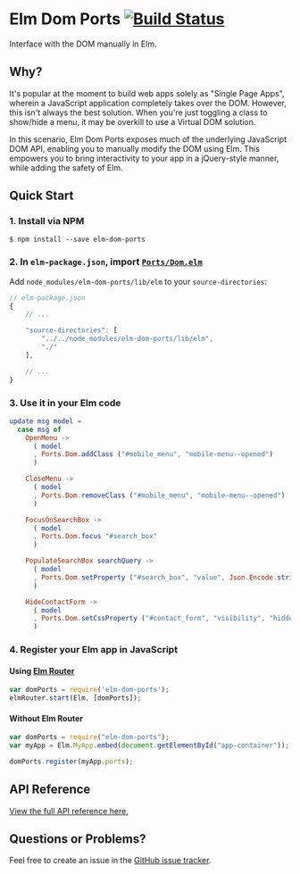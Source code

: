 # Elm Dom Ports [![Build Status](https://travis-ci.org/knledg/elm-dom-ports.svg?branch=master)](https://travis-ci.org/knledg/elm-dom-ports)

Interface with the DOM manually in Elm.

## Why?

It's popular at the moment to build web apps solely as "Single Page Apps", wherein a JavaScript application completely takes over the DOM. However, this isn't always the best solution. When you're just toggling a class to show/hide a menu, it may be overkill to use a Virtual DOM solution.

In this scenario, Elm Dom Ports exposes much of the underlying JavaScript DOM API, enabling you to manually modify the DOM using Elm. This empowers you to bring interactivity to your app in a jQuery-style manner, while adding the safety of Elm.

## Quick Start

### 1. Install via NPM

```
$ npm install --save elm-dom-ports
```

### 2. In `elm-package.json`, import [`Ports/Dom.elm`](lib/elm/Ports/Dom.elm)

Add `node_modules/elm-dom-ports/lib/elm` to your `source-directories`:

```js
// elm-package.json
{
    // ...

    "source-directories": [
        "../../node_modules/elm-dom-ports/lib/elm",
        "./"
    ],

    // ...
}
```

### 3. Use it in your Elm code

```elm
update msg model =
  case msg of
    OpenMenu ->
      ( model
      , Ports.Dom.addClass ("#mobile_menu", "mobile-menu--opened")
      )

    CloseMenu ->
      ( model
      , Ports.Dom.removeClass ("#mobile_menu", "mobile-menu--opened")
      )

    FocusOnSearchBox ->
      ( model
      , Ports.Dom.focus "#search_box"
      )

    PopulateSearchBox searchQuery ->
      ( model
      , Ports.Dom.setProperty ("#search_box", "value", Json.Encode.string searchQuery)
      )

    HideContactForm ->
      ( model
      , Ports.Dom.setCssProperty ("#contact_form", "visibility", "hidden")
      )
```

### 4. Register your Elm app in JavaScript

#### Using [Elm Router](https://github.com/knledg/elm-router)

```javascript
var domPorts = require('elm-dom-ports');
elmRouter.start(Elm, [domPorts]);
```

#### Without Elm Router

```javascript
var domPorts = require("elm-dom-ports");
var myApp = Elm.MyApp.embed(document.getElementById("app-container"));

domPorts.register(myApp.ports);
```

## API Reference

[View the full API reference here.](./API.md)

## Questions or Problems?

Feel free to create an issue in the [GitHub issue tracker](https://github.com/knledg/elm-dom-ports/issues).
